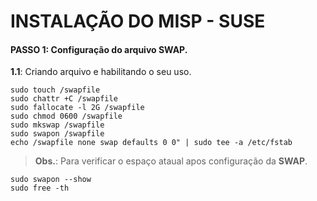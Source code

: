 # INSTALAÇÃO DO MISP - SUSE

#### PASSO 1: Configuração do arquivo **SWAP**.

**1.1**: Criando arquivo e habilitando o seu uso.
```
sudo touch /swapfile
sudo chattr +C /swapfile
sudo fallocate -l 2G /swapfile
sudo chmod 0600 /swapfile
sudo mkswap /swapfile
sudo swapon /swapfile
echo /swapfile none swap defaults 0 0" | sudo tee -a /etc/fstab
```

> **Obs.**: Para verificar o espaço ataual apos configuração da **SWAP**.
```
sudo swapon --show
sudo free -th
```

